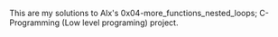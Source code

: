 This are my solutions to Alx's 0x04-more_functions_nested_loops; C-Programming (Low level programing) project.
